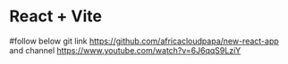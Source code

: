 # React + Vite

#follow below git link https://github.com/africacloudpapa/new-react-app and channel https://www.youtube.com/watch?v=6J6qqS9LziY

